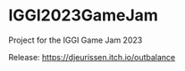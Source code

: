# IGGI2023GameJam
Project for the IGGI Game Jam 2023

Release: https://djeurissen.itch.io/outbalance
